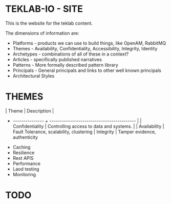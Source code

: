 # TEKLAB-IO - SITE

This is the website for the teklab content.

The dimensions of information are:

- Platforms - products we can use to build things, like OpenAM, RabbitMQ
- Themes - Availability, Confidentiality, Accessibility, Integrity, Identity
- Archetypes - combinations of all of these in a context?
- Articles - specifically published narratives
- Patterns -  More formally described pattern library
- Principals - General principals and links to other well known principals
- Architectural Styles

# THEMES

| Theme            | Description                                |
+ ---------------  + ------------------------------------------ |
| Confidentiality  | Controlling access to data and systems.    |
| Availability     | Fault Tolerance, scalability, clustering
| Integrity        | Tamper evidence, authenticity

- Caching
- Resilience
- Rest APIS
- Performance
- Laod testing
- Monitoring



# TODO

